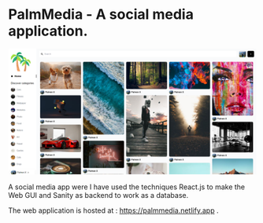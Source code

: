 # PalmMedia - A social media application.

![An image of the application feed](ProjectPin.png)

A social media app were I have used the techniques React.js to make the Web GUI and Sanity as backend to work as a database. 

The web application is hosted at : https://palmmedia.netlify.app .





